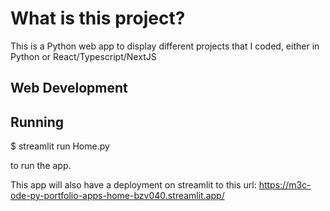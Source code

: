 # What is this project?
This is a Python web app to display different projects that I coded, either in Python or React/Typescript/NextJS

## Web Development

## Running
$ streamlit run Home.py

to run the app.

This app will also have a deployment on streamlit to this url: https://m3c-ode-py-portfolio-apps-home-bzv040.streamlit.app/
